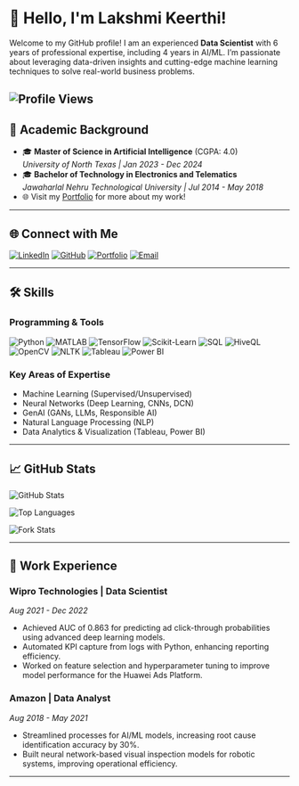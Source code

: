 # 👋 Hello, I'm Lakshmi Keerthi!

Welcome to my GitHub profile! I am an experienced **Data Scientist** with 6 years of professional expertise, including 4 years in AI/ML. I’m passionate about leveraging data-driven insights and cutting-edge machine learning techniques to solve real-world business problems.

![Profile Views](https://komarev.com/ghpvc/?username=lakshmi-keerthi&color=brightgreen)
---

## 🌟 Academic Background

- 🎓 **Master of Science in Artificial Intelligence** (CGPA: 4.0)  
  *University of North Texas | Jan 2023 - Dec 2024*  
- 🎓 **Bachelor of Technology in Electronics and Telematics**  
  *Jawaharlal Nehru Technological University | Jul 2014 - May 2018*  
- 🌐 Visit my [Portfolio](https://lakshmi-keerthi.github.io/my_portfolio/) for more about my work!

---

## 🌐 Connect with Me

[![LinkedIn](https://img.shields.io/badge/-LinkedIn-blue?style=flat&logo=linkedin&logoColor=white)](http://www.linkedin.com/in/lakshmi-keerthi)  [![GitHub](https://img.shields.io/badge/-GitHub-lightgrey?style=flat&logo=github&logoColor=white)](https://github.com/lakshmi-keerthi)  [![Portfolio](https://img.shields.io/badge/-Portfolio-black?style=flat&logo=firefox&logoColor=white)](https://lakshmi-keerthi.github.io/my_portfolio/)  [![Email](https://img.shields.io/badge/-Email-red?style=flat&logo=gmail&logoColor=white)](mailto:keerthi16101996@gmail.com)  

---

## 🛠️ Skills

### Programming & Tools
![Python](https://img.shields.io/badge/-Python-blue?style=flat-square&logo=python&logoColor=white)
![MATLAB](https://img.shields.io/badge/-MATLAB-orange?style=flat-square&logo=mathworks&logoColor=white)
![TensorFlow](https://img.shields.io/badge/-TensorFlow-orange?style=flat-square&logo=tensorflow&logoColor=white)
![Scikit-Learn](https://img.shields.io/badge/-Scikit--Learn-f3f3f3?style=flat-square&logo=scikit-learn&logoColor=blue)
![SQL](https://img.shields.io/badge/-SQL-blue?style=flat-square&logo=postgresql&logoColor=white)
![HiveQL](https://img.shields.io/badge/-HiveQL-orange?style=flat-square&logo=apache-hive&logoColor=white)
![OpenCV](https://img.shields.io/badge/-OpenCV-white?style=flat-square&logo=opencv&logoColor=blue)
![NLTK](https://img.shields.io/badge/-NLTK-green?style=flat-square&logo=nltk&logoColor=white)
![Tableau](https://img.shields.io/badge/-Tableau-blue?style=flat-square&logo=tableau&logoColor=white)
![Power BI](https://img.shields.io/badge/-Power%20BI-yellow?style=flat-square&logo=power-bi&logoColor=black)

### Key Areas of Expertise
- Machine Learning (Supervised/Unsupervised)  
- Neural Networks (Deep Learning, CNNs, DCN)
- GenAI (GANs, LLMs, Responsible AI)
- Natural Language Processing (NLP)  
- Data Analytics & Visualization (Tableau, Power BI)  

---

## 📈 GitHub Stats

![GitHub Stats](https://github-readme-stats.vercel.app/api?username=lakshmi-keerthi&show_icons=true&theme=highcontrast)

![Top Languages](https://github-readme-stats.vercel.app/api/top-langs/?username=lakshmi-keerthi&layout=compact&theme=highcontrast)

![Fork Stats](https://github-profile-summary-cards.vercel.app/api/cards/repos-per-language?username=lakshmi-keerthi&theme=highcontrast)

---
## 💼 Work Experience

### **Wipro Technologies** | Data Scientist  
*Aug 2021 - Dec 2022*  
- Achieved AUC of 0.863 for predicting ad click-through probabilities using advanced deep learning models.  
- Automated KPI capture from logs with Python, enhancing reporting efficiency.  
- Worked on feature selection and hyperparameter tuning to improve model performance for the Huawei Ads Platform.

### **Amazon** | Data Analyst  
*Aug 2018 - May 2021*  
- Streamlined processes for AI/ML models, increasing root cause identification accuracy by 30%.  
- Built neural network-based visual inspection models for robotic systems, improving operational efficiency.  

---


